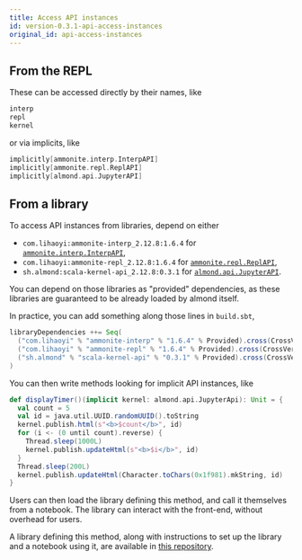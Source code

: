 ```yaml
---
title: Access API instances
id: version-0.3.1-api-access-instances
original_id: api-access-instances
---
```


## From the REPL

These can be accessed directly by their names, like

```scala
interp
repl
kernel
```

or via implicits, like

```scala
implicitly[ammonite.interp.InterpAPI]
implicitly[ammonite.repl.ReplAPI]
implicitly[almond.api.JupyterAPI]
```

## From a library

To access API instances from libraries, depend on either
- `com.lihaoyi:ammonite-interp_2.12.8:1.6.4` for [`ammonite.interp.InterpAPI`](api-ammonite.md#interpapi),
- `com.lihaoyi:ammonite-repl_2.12.8:1.6.4` for [`ammonite.repl.ReplAPI`](api-ammonite.md#replapi),
- `sh.almond:scala-kernel-api_2.12.8:0.3.1` for [`almond.api.JupyterAPI`](api-jupyter.md#jupyterapi).

You can depend on those libraries as "provided" dependencies, as these libraries
are guaranteed to be already loaded by almond itself.

In practice, you can add something along those lines in `build.sbt`,

```scala
libraryDependencies ++= Seq(
  ("com.lihaoyi" % "ammonite-interp" % "1.6.4" % Provided).cross(CrossVersion.full), // for ammonite.interp.InterpAPI
  ("com.lihaoyi" % "ammonite-repl" % "1.6.4" % Provided).cross(CrossVersion.full), // for ammonite.repl.ReplAPI
  ("sh.almond" % "scala-kernel-api" % "0.3.1" % Provided).cross(CrossVersion.full) // for almond.api.JupyterAPI
)
```

You can then write methods looking for implicit
API instances, like

```scala
def displayTimer()(implicit kernel: almond.api.JupyterApi): Unit = {
  val count = 5
  val id = java.util.UUID.randomUUID().toString
  kernel.publish.html(s"<b>$count</b>", id)
  for (i <- (0 until count).reverse) {
    Thread.sleep(1000L)
    kernel.publish.updateHtml(s"<b>$i</b>", id)
  }
  Thread.sleep(200L)
  kernel.publish.updateHtml(Character.toChars(0x1f981).mkString, id)
}
```

Users can then load the library defining this method, and call it themselves
from a notebook. The library can interact with the front-end, without overhead
for users.

A library defining this method, along with instructions to set up the library and
a notebook using it, are available in
[this repository](https://github.com/almond-sh/example-library-jupyter-api).
